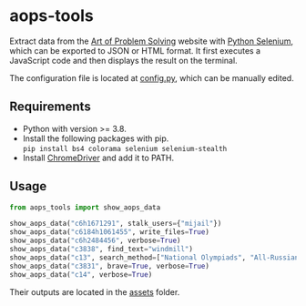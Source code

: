 # aops-tools

Extract data from the [Art of Problem
Solving](https://artofproblemsolving.com/community/) website with [Python
Selenium](https://pypi.org/project/selenium/), which can be exported to JSON
or HTML format. It first executes a JavaScript code and then displays the result
on the terminal.

The configuration file is located at [config.py](aops_tools/config.py), which
can be manually edited.

## Requirements

* Python with version >= 3.8.
* Install the following packages with pip.  
	`pip install bs4 colorama selenium selenium-stealth`
* Install [ChromeDriver](https://chromedriver.chromium.org/downloads) and add it to PATH.

## Usage

```python
from aops_tools import show_aops_data

show_aops_data("c6h1671291", stalk_users={"mijail"})
show_aops_data("c6184h1061455", write_files=True)
show_aops_data("c6h2484456", verbose=True)
show_aops_data("c3838", find_text="windmill")
show_aops_data("c13", search_method=["National Olympiads", "All-Russian", "2021"], verbose=True)
show_aops_data("c3831", brave=True, verbose=True)
show_aops_data("c14", verbose=True)
```

Their outputs are located in the [assets](aops_tools/assets/) folder.
